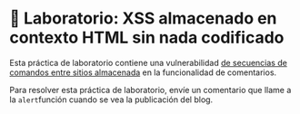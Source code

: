 # 🤖 Laboratorio: XSS almacenado en contexto HTML sin nada codificado

Esta práctica de laboratorio contiene una vulnerabilidad [de secuencias de comandos entre sitios almacenada](https://portswigger.net/web-security/cross-site-scripting/stored) en la funcionalidad de comentarios.

Para resolver esta práctica de laboratorio, envíe un comentario que llame a la `alert`función cuando se vea la publicación del blog.
